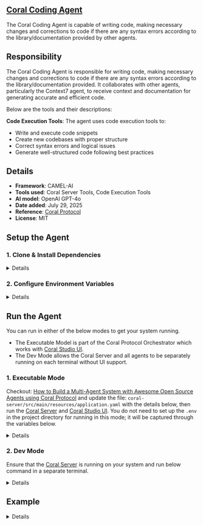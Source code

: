 ## [Coral Coding Agent](https://github.com/Coral-Protocol/Coral-Coding-Agent)

The Coral Coding Agent is capable of writing code, making necessary changes and corrections to code if there are any syntax errors according to the library/documentation provided by other agents.

## Responsibility

The Coral Coding Agent is responsible for writing code, making necessary changes and corrections to code if there are any syntax errors according to the library/documentation provided. It collaborates with other agents, particularly the Context7 agent, to receive context and documentation for generating accurate and efficient code.

Below are the tools and their descriptions:


**Code Execution Tools**: The agent uses code execution tools to:
- Write and execute code snippets
- Create new codebases with proper structure
- Correct syntax errors and logical issues
- Generate well-structured code following best practices

## Details
- **Framework**: CAMEL-AI
- **Tools used**: Coral Server Tools, Code Execution Tools
- **AI model**: OpenAI GPT-4o
- **Date added**: July 29, 2025
- **Reference**: [Coral Protocol](https://github.com/Coral-Protocol)
- **License**: MIT

## Setup the Agent

### 1. Clone & Install Dependencies

<details>

Ensure that the [Coral Server](https://github.com/Coral-Protocol/coral-server) is running on your system. If you are trying to run Open Deep Research agent and require an input, you can either create your agent which communicates on the coral server or run and register the [Interface Agent](https://github.com/Coral-Protocol/Coral-Interface-Agent) on the Coral Server  


```bash
# In a new terminal clone the repository:
git clone https://github.com/Coral-Protocol/Coral-Coding-Agent.git

# Navigate to the project directory:
cd Coral-Coding-Agent

# Download and run the UV installer, setting the installation directory to the current one
curl -LsSf https://astral.sh/uv/install.sh | env UV_INSTALL_DIR=$(pwd) sh

# Create a virtual environment named `.venv` using UV
uv venv .venv

# Activate the virtual environment
source .venv/bin/activate

# install uv
pip install uv

# Install dependencies from `pyproject.toml` using `uv`:
uv sync
```

</details>

### 2. Configure Environment Variables

<details>

Get the API Key:
[OpenAI](https://platform.openai.com/api-keys)

```bash
# Create .env file in project root
cp -r .env_sample .env
```

Check if the .env file has correct URL for Coral Server and adjust the parameters accordingly.

</details>

## Run the Agent

You can run in either of the below modes to get your system running.  

- The Executable Model is part of the Coral Protocol Orchestrator which works with [Coral Studio UI](https://github.com/Coral-Protocol/coral-studio).  
- The Dev Mode allows the Coral Server and all agents to be separately running on each terminal without UI support.  

### 1. Executable Mode

Checkout: [How to Build a Multi-Agent System with Awesome Open Source Agents using Coral Protocol](https://github.com/Coral-Protocol/existing-agent-sessions-tutorial-private-temp) and update the file: `coral-server/src/main/resources/application.yaml` with the details below, then run the [Coral Server](https://github.com/Coral-Protocol/coral-server) and [Coral Studio UI](https://github.com/Coral-Protocol/coral-studio). You do not need to set up the `.env` in the project directory for running in this mode; it will be captured through the variables below.

<details>

For Linux or MAC:

```bash
# PROJECT_DIR="/PATH/TO/YOUR/PROJECT"

applications:
  - id: "app"
    name: "Default Application"
    description: "Default application for testing"
    privacyKeys:
      - "default-key"
      - "public"
      - "priv"

registry:
  coral_coding_agent:
    options:
      - name: "API_KEY"
        type: "string"
        description: "API key for the service"
    runtime:
      type: "executable"
      command: ["bash", "-c", "${PROJECT_DIR}/run_agent.sh main.py"]
      environment:
        - name: "API_KEY"
          from: "API_KEY"
        - name: "MODEL_NAME"
          value: "gpt-4.1"
        - name: "MODEL_PROVIDER"
          value: "openai"
        - name: "MODEL_TOKEN"
          value: "16000"
        - name: "MODEL_TEMPERATURE"
          value: "0.3"

```
For Windows, create a powershell command (run_agent.ps1) and run:

```bash
command: ["powershell","-ExecutionPolicy", "Bypass", "-File", "${PROJECT_DIR}/run_agent.ps1","main.py"]
```

</details>

### 2. Dev Mode

Ensure that the [Coral Server](https://github.com/Coral-Protocol/coral-server) is running on your system and run below command in a separate terminal.

<details>

```bash
# Run the agent using `uv`:
uv run python main.py
```

You can view the agents running in Dev Mode using the [Coral Studio UI](https://github.com/Coral-Protocol/coral-studio) by running it separately in a new terminal.

</details>


## Example

<details>

```bash
# Input:
Fix the issues in the code file @<reference of opened code file in editor>

# Output:
I've analyzed the code file and identified several issues. Here are the fixes:

## Issues Found:
1. Missing import statement for `requests` library
2. Undefined variable `api_key` in the function
3. Incorrect indentation in the try-except block
4. Missing error handling for API response

## Fixed Code:

```python
import requests
import json

def fetch_user_data(user_id, api_key):
    """
    Fetch user data from API
    """
    url = f"https://api.example.com/users/{user_id}"
    headers = {
        "Authorization": f"Bearer {api_key}",
        "Content-Type": "application/json"
    }
    
    try:
        response = requests.get(url, headers=headers)
        response.raise_for_status()
        return response.json()
    except requests.exceptions.RequestException as e:
        print(f"Error fetching user data: {e}")
        return None
    except json.JSONDecodeError as e:
        print(f"Error parsing JSON response: {e}")
        return None

# Usage example
user_data = fetch_user_data(123, "your_api_key_here")
if user_data:
    print(f"User name: {user_data.get('name', 'Unknown')}")
```

## Changes Made:
- Added `import requests` at the top
- Added `api_key` parameter to function signature
- Fixed indentation in try-except block
- Added proper error handling for both network and JSON parsing errors
- Added docstring for better documentation
- Added usage example with proper error checking
```

</details>

### Creator Details
- **Name**: Mustafa Khan
- **Affiliation**: Coral Protocol
- **Contact**: [Discord](https://discord.com/invite/Xjm892dtt3)

